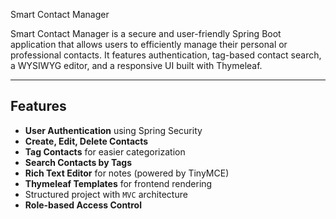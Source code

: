 Smart Contact Manager

Smart Contact Manager is a secure and user-friendly Spring Boot application that allows users to efficiently manage their personal or professional contacts. It features authentication, tag-based contact search, a WYSIWYG editor, and a responsive UI built with Thymeleaf.

---

##  Features

-  **User Authentication** using Spring Security
-  **Create, Edit, Delete Contacts**
-  **Tag Contacts** for easier categorization
-  **Search Contacts by Tags**
-  **Rich Text Editor** for notes (powered by TinyMCE)
-  **Thymeleaf Templates** for frontend rendering
-   Structured project with `MVC` architecture
-  **Role-based Access Control**
